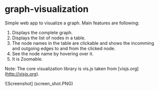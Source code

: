 # graph-visualization

Simple web app to visualize a graph. Main features are following:  
1. Displays the complete graph.  
2. Displays the list of nodes in a table.  
3. The node names in the table are clickable and shows the incomming and outgoing edges to and from the clicked node. 
4. See the node name by hovering over it.
5. It is Zoomable.

Note: The core visualization library is vis.js taken from [visjs.org] (http://visjs.org).  

![Screenshot] (screen_shot.PNG)
